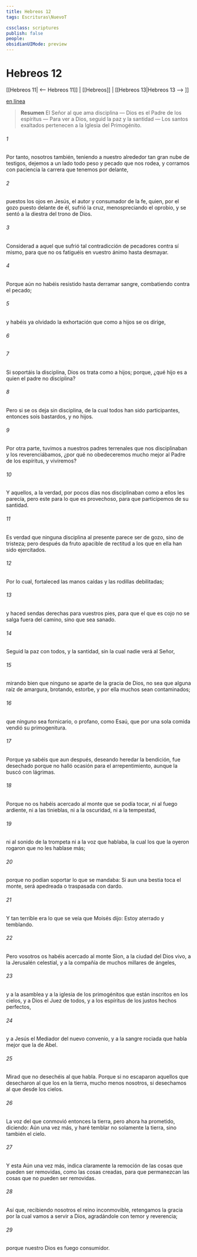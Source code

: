 ```yaml
---
title: Hebreos 12
tags: Escrituras\NuevoT

cssclass: scriptures
publish: false
people:
obsidianUIMode: preview
---
```


# Hebreos 12
[[Hebreos 11| <-- Hebreos 11]] | [[Hebreos]] | [[Hebreos 13|Hebreos 13 --> ]]

[en línea](https://churchofjesuschrist.org/study/scriptures/nt/heb/12?lang=spa)

> __Resumen__
El Señor al que ama disciplina — Dios es el Padre de los espíritus — Para ver a Dios, seguid la paz y la santidad — Los santos exaltados pertenecen a la Iglesia del Primogénito.

###### 1 
Por tanto, nosotros también, teniendo a nuestro alrededor tan gran nube de testigos, dejemos a un lado todo peso y pecado que nos rodea, y corramos con paciencia la carrera que tenemos por delante,

###### 2 
puestos los ojos en Jesús, el autor y consumador de la fe, quien, por el gozo puesto delante de él, sufrió la cruz, menospreciando el oprobio, y se sentó a la diestra del trono de Dios.

###### 3 
Considerad a aquel que sufrió tal contradicción de pecadores contra sí mismo, para que no os fatiguéis en vuestro ánimo hasta desmayar.

###### 4 
Porque aún no habéis resistido hasta derramar sangre, combatiendo contra el pecado;

###### 5 
y habéis ya olvidado la exhortación que como a hijos se os dirige, 

###### 6 


###### 7 
Si soportáis la disciplina, Dios os trata como a hijos; porque, ¿qué hijo es  a quien el padre no disciplina?

###### 8 
Pero si se os deja sin disciplina, de la cual todos han sido participantes, entonces sois bastardos, y no hijos.

###### 9 
Por otra parte, tuvimos a nuestros padres terrenales que nos disciplinaban y los reverenciábamos, ¿por qué no obedeceremos mucho mejor al Padre de los espíritus, y viviremos?

###### 10 
Y aquellos, a la verdad, por pocos días nos disciplinaban como a ellos les parecía, pero este para lo que  es provechoso, para que participemos de su santidad.

###### 11 
Es verdad que ninguna disciplina al presente parece ser  de gozo, sino de tristeza; pero después da fruto apacible de rectitud a los que en ella han sido ejercitados.

###### 12 
Por lo cual, fortaleced las manos caídas y las rodillas debilitadas;

###### 13 
y haced sendas derechas para vuestros pies, para que el que es cojo no se salga fuera del camino, sino que sea sanado.

###### 14 
Seguid la paz con todos, y la santidad, sin la cual nadie verá al Señor,

###### 15 
mirando bien que ninguno se aparte de la gracia de Dios, no sea que alguna raíz de amargura, brotando,  estorbe, y por ella muchos sean contaminados;

###### 16 
que ninguno sea fornicario, o profano, como Esaú, que por una sola comida vendió su primogenitura.

###### 17 
Porque ya sabéis que aun después, deseando heredar la bendición, fue desechado porque no halló ocasión para el arrepentimiento, aunque la buscó con lágrimas.

###### 18 
Porque no os habéis acercado al monte que se podía tocar, ni al fuego ardiente, ni a las tinieblas, ni a la oscuridad, ni a la tempestad,

###### 19 
ni al sonido de la trompeta ni a la voz que hablaba, la cual los que la oyeron rogaron que no les hablase más;

###### 20 
porque no podían soportar lo que se mandaba: Si aun una bestia toca el monte, será apedreada o traspasada con dardo.

###### 21 
Y tan terrible era lo que se veía que Moisés dijo: Estoy aterrado y temblando.

###### 22 
Pero vosotros os habéis acercado al monte Sion, a la ciudad del Dios vivo, a la Jerusalén celestial, y a la compañía de muchos millares de ángeles,

###### 23 
y a la asamblea y a la iglesia de los primogénitos que están inscritos en los cielos, y a Dios el Juez de todos, y a los espíritus de los justos hechos perfectos,

###### 24 
y a Jesús el Mediador del nuevo convenio, y a la sangre rociada que habla mejor que la de Abel.

###### 25 
Mirad que no desechéis al que habla. Porque si no escaparon aquellos que desecharon al que los  en la tierra, mucho menos nosotros, si desechamos al que  desde los cielos.

###### 26 
La voz del que conmovió entonces la tierra, pero ahora ha prometido, diciendo: Aún una vez más, y haré temblar no solamente la tierra, sino también el cielo.

###### 27 
Y esta  Aún una vez más, indica claramente la remoción de las cosas que pueden ser removidas, como las cosas creadas, para que permanezcan las cosas que no pueden ser removidas.

###### 28 
Así que, recibiendo nosotros el reino inconmovible, retengamos la gracia por la cual vamos a servir a Dios, agradándole con temor y reverencia;

###### 29 
porque nuestro Dios es fuego consumidor.

